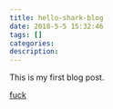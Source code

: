 ```yaml
---
title: hello-shark-blog
date: 2018-5-5 15:32:46
tags: []
categories:
description:
---
```


This is my first blog post.

[fuck](../xxxx)
